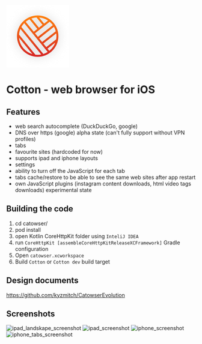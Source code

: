 ![Cotton - web browser for iOS](catowser/catowser/Assets.xcassets/AppIcon.appiconset/icon_83.5@2x.png)

# Cotton - web browser for iOS

Features
-----------------
- web search autocomplete (DuckDuckGo, google)
- DNS over https (google) alpha state (can't fully support without VPN profiles)
- tabs
- favourite sites (hardcoded for now)
- supports ipad and iphone layouts
- settings
- ability to turn off the JavaScript for each tab
- tabs cache/restore to be able to see the same web sites after app restart
- own JavaScript plugins (instagram content downloads, html video tags downloads) experimental state

Building the code
-----------------
1. cd catowser/
2. pod install
3. open Kotlin CoreHttpKit folder using `InteliJ IDEA`
4. run `CoreHttpKit [assembleCoreHttpKitReleaseXCFramework]` Gradle configuration
5. Open `catowser.xcworkspace`
6. Build `Cotton` or `Cotton dev` build target

Design documents
-----------------
https://github.com/kyzmitch/CatowserEvolution

## Screenshots

![ipad_landskape_screenshot](https://user-images.githubusercontent.com/622715/167244528-4cf58696-f191-4f96-b59f-e4956fcc429c.png)
![ipad_screenshot](https://user-images.githubusercontent.com/622715/167244530-7dd2931a-abbc-4804-a52d-e7d516e3ae5d.png)
![iphone_screenshot](https://user-images.githubusercontent.com/622715/167244532-f120c4f8-1570-4bc5-9caa-9fa0f0a6f47f.png)
![iphone_tabs_screenshot](https://user-images.githubusercontent.com/622715/167244534-ac07749d-788a-4e91-88dc-5a28f5439eb0.png)
